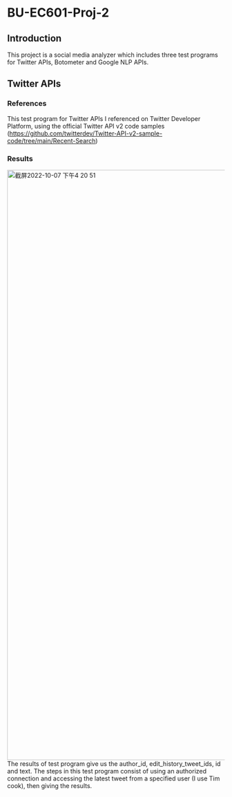 # BU-EC601-Proj-2
## Introduction
This project is a social media analyzer which includes three test programs for Twitter APIs, Botometer and Google NLP APIs.
## Twitter APIs
### References
This test program for Twitter APIs I referenced on Twitter Developer Platform, using the official Twitter API v2 code samples (https://github.com/twitterdev/Twitter-API-v2-sample-code/tree/main/Recent-Search) 
### Results
<img width="1366" alt="截屏2022-10-07 下午4 20 51" src="https://user-images.githubusercontent.com/105094522/194646899-00c9bbbf-6382-49cf-bf2e-8c169819c45c.png">
The results of test program give us the author_id, edit_history_tweet_ids, id and text. The steps in this test program consist of using an authorized connection and accessing the latest tweet from a specified user (I use Tim cook), then giving the results.
